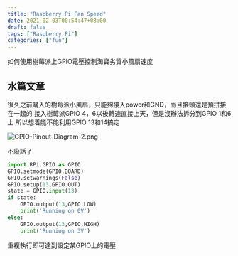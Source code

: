 ```yaml
---
title: "Raspberry Pi Fan Speed"
date: 2021-02-03T00:54:47+08:00
draft: false
tags: ["Raspberry Pi"]
categories: ["fun"]
---
```

如何使用樹莓派上GPIO電壓控制淘寶劣質小風扇速度
<!--more-->
水篇文章
------------
很久之前購入的樹莓派小風扇，只能夠接入power和GND，而且接頭還是預拼接在一起的
接入樹莓派GPIO 4，6以後轉速直接上天，但是沒辦法拆分到GPIO 1和6上
所以想着能不能利用GPIO 13和14搞定

![GPIO-Pinout-Diagram-2.png](https://i.loli.net/2021/02/03/zQVdosZWNe32tXY.png)

不廢話了

```python
import RPi.GPIO as GPIO
GPIO.setmode(GPIO.BOARD)
GPIO.setwarnings(False)
GPIO.setup(13,GPIO.OUT)
state = GPIO.input(13)
if state:
    GPIO.output(13,GPIO.LOW)
    print('Running on 0V')
else:
    GPIO.output(13,GPIO.HIGH)
    print('Running on 3V')

```

重複執行即可達到設定某GPIO上的電壓